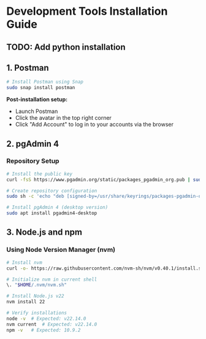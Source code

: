 # Development Tools Installation Guide

## TODO: Add python installation

## 1. Postman

```bash
# Install Postman using Snap
sudo snap install postman
```

**Post-installation setup:**

- Launch Postman
- Click the avatar in the top right corner
- Click "Add Account" to log in to your accounts via the browser

## 2. pgAdmin 4

### Repository Setup

```bash
# Install the public key
curl -fsS https://www.pgadmin.org/static/packages_pgadmin_org.pub | sudo gpg --dearmor -o /usr/share/keyrings/packages-pgadmin-org.gpg

# Create repository configuration
sudo sh -c 'echo "deb [signed-by=/usr/share/keyrings/packages-pgadmin-org.gpg] https://ftp.postgresql.org/pub/pgadmin/pgadmin4/apt/$(lsb_release -cs) pgadmin4 main" > /etc/apt/sources.list.d/pgadmin4.list && apt update'

# Install pgAdmin 4 (desktop version)
sudo apt install pgadmin4-desktop
```

## 3. Node.js and npm

### Using Node Version Manager (nvm)

```bash
# Install nvm
curl -o- https://raw.githubusercontent.com/nvm-sh/nvm/v0.40.1/install.sh | bash

# Initialize nvm in current shell
\. "$HOME/.nvm/nvm.sh"

# Install Node.js v22
nvm install 22

# Verify installations
node -v  # Expected: v22.14.0
nvm current  # Expected: v22.14.0
npm -v   # Expected: 10.9.2
```
